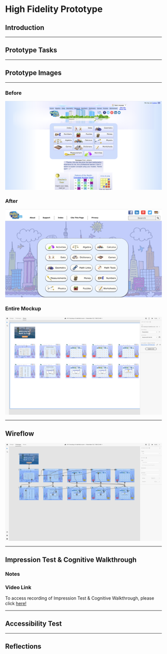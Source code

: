 # High Fidelity Prototype
## Introduction

----
## Prototype Tasks

----
## Prototype Images

----
### Before
<img src="./mathisfun.png">

### After
<img src="./Updated_mathisfun.com.png">

### Entire Mockup
<img src="./Hi-Fi_Full Mockup.png">

----
## Wireflow
<img src="./Hi-Fi_Wireflow.png">

----
## Impression Test & Cognitive Walkthrough
### Notes

### Video Link
To access recording of Impression Test & Cognitive Walkthrough, please click [here!](https://drive.google.com/drive/folders/1lShCC0MU6rbITE1A-qcLzI5bl4JzJdXA?usp=sharing)

----
## Accessibility Test

----
## Reflections
